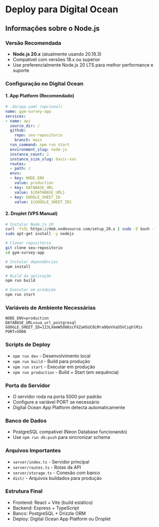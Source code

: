 # Deploy para Digital Ocean

## Informações sobre o Node.js

### Versão Recomendada
- **Node.js 20.x** (atualmente usando 20.19.3)
- Compatível com versões 18.x ou superior
- Use preferencialmente Node.js 20 LTS para melhor performance e suporte

### Configuração no Digital Ocean

#### 1. App Platform (Recomendado)
```yaml
# .do/app.yaml (opcional)
name: gym-survey-app
services:
- name: api
  source_dir: /
  github:
    repo: seu-repositorio
    branch: main
  run_command: npm run start
  environment_slug: node-js
  instance_count: 1
  instance_size_slug: basic-xxs
  routes:
  - path: /
  envs:
  - key: NODE_ENV
    value: production
  - key: DATABASE_URL
    value: ${DATABASE_URL}
  - key: GOOGLE_SHEET_ID
    value: ${GOOGLE_SHEET_ID}
```

#### 2. Droplet (VPS Manual)
```bash
# Instalar Node.js 20
curl -fsSL https://deb.nodesource.com/setup_20.x | sudo -E bash -
sudo apt-get install -y nodejs

# Clonar repositório
git clone seu-repositorio
cd gym-survey-app

# Instalar dependências
npm install

# Build da aplicação
npm run build

# Executar em produção
npm run start
```

### Variáveis de Ambiente Necessárias
```
NODE_ENV=production
DATABASE_URL=sua_url_postgresql
GOOGLE_SHEET_ID=1I3LXmmW5O80zcFXZaHSUC0LMra0QeVXaD5VCiqhlM1s
PORT=5000
```

### Scripts de Deploy
- `npm run dev` - Desenvolvimento local
- `npm run build` - Build para produção
- `npm run start` - Executar em produção
- `npm run production` - Build + Start (em sequência)

### Porta do Servidor
- O servidor roda na porta 5000 por padrão
- Configure a variável PORT se necessário
- Digital Ocean App Platform detecta automaticamente

### Banco de Dados
- PostgreSQL compatível (Neon Database funcionando)
- Use `npm run db:push` para sincronizar schema

### Arquivos Importantes
- `server/index.ts` - Servidor principal
- `server/routes.ts` - Rotas da API
- `server/storage.ts` - Conexão com banco
- `dist/` - Arquivos buildados para produção

### Estrutura Final
- Frontend: React + Vite (build estático)
- Backend: Express + TypeScript
- Banco: PostgreSQL + Drizzle ORM
- Deploy: Digital Ocean App Platform ou Droplet
